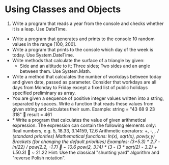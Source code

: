 Using Classes and Objects
=======================

1.  Write a program that reads a year from the console and checks whether it is a leap. Use DateTime.
*  Write a program that generates and prints to the console 10 random values in the range [100, 200].
*  Write a program that prints to the console which day of the week is today. Use System.DateTime.
*  Write methods that calculate the surface of a triangle by given:
   *  Side and an altitude to it; Three sides; Two sides and an angle between them. Use System.Math.
*  Write a method that calculates the number of workdays between today and given date, passed as parameter. Consider that workdays are all days from Monday to Friday except a fixed list of public holidays specified preliminary as array.
*  You are given a sequence of positive integer values written into a string, separated by spaces. Write a function that reads these values from given string and calculates their sum. Example:
		string = "43 68 9 23 318"  result = 461
*  \* Write a program that calculates the value of given arithmetical expression. The expression can contain the following elements only:
Real numbers, e.g. 5, 18.33, 3.14159, 12.6
Arithmetic operators: +, -, *, / (standard priorities)
Mathematical functions: ln(x), sqrt(x), pow(x,y)
Brackets (for changing the default priorities)
	Examples:
	(3+5.3) * 2.7 - ln(22) / pow(2.2, -1.7)  ~ 10.6
	pow(2, 3.14) * (3 - (3 * sqrt(2) - 3.2) + 1.5*0.3)  ~ 21.22
	Hint: Use the classical "shunting yard" algorithm and "reverse Polish notation".




